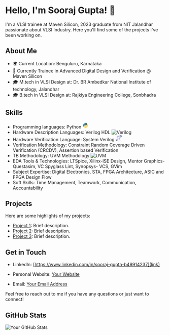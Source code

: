 # Hello, I'm Sooraj Gupta! 👋

I'm a VLSI trainee at Maven Silicon, 2023 graduate from NIT Jalandhar passionate about VLSI Industry. Here you'll find some of the projects I've been working on.

## About Me

- 🌍 Current Location: Benguluru, Karnataka
- 💼 Currently Trainee in Advanced Digital Design and Verification @ Maven Silicon
- 🎓 M.tech in VLSI Design at: Dr. BR Ambedkar National Institute of technology, Jalandhar
- 🎓 B.tech in VLSI Design at: Rajkiya Engineering College, Sonbhadra
## Skills

- Programming languages: Python <img src="https://raw.githubusercontent.com/devicons/devicon/master/icons/python/python-original.svg" alt="Python" width="20" height="20"/>
- Hardware Description Languages: Verilog HDL <img src="https://cdn.icon-icons.com/icons2/2415/PNG/512/verilog_plain_wordmark_logo_icon_146279.png" alt="Verilog" width="20" height="20"/>
- Hardware Verification Language: System Verilog <img src="https://raw.githubusercontent.com/devicons/devicon/master/icons/systemverilog/systemverilog-original.svg" alt="SystemVerilog" width="20" height="20"/>
- Verification Methodology: Constraint Random Coverage Driven Verification (CRCDV), Assertion based Verification
- TB Methodology: UVM Methodology <img src="https://www.eda.ncsu.edu/wiki/images/0/07/UVM_Logo.png" alt="UVM" width="20" height="20"/>
- EDA Tools & Technologies: LTSpice, Xilinx-ISE Design, Mentor Graphics- Questasim, VC Spyglass Lint, Synopsys- VCS, GVim
- Subject Expertise: Digital Electronics, STA, FPGA Architecture, ASIC and FPGA Design Flow
- Soft Skills: Time Management, Teamwork, Communication, Accountability
## Projects

Here are some highlights of my projects:

- [Project 1](link): Brief description.
- [Project 2](link): Brief description.
- [Project 3](link): Brief description.

## Get in Touch

- LinkedIn: [https://www.linkedin.com/in/sooraj-gupta-b49914237](link)

- Personal Website: [Your Website](link)
- Email: [Your Email Address](suraj2475@gmail.com)

Feel free to reach out to me if you have any questions or just want to connect!

## GitHub Stats

![Your GitHub Stats](https://github-readme-stats.vercel.app/api?username=yourusername&show_icons=true&theme=radical)
